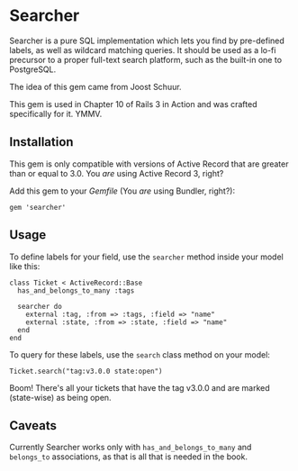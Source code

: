 # Searcher

Searcher is a pure SQL implementation which lets you find by pre-defined labels, as well as wildcard matching queries. It should be used as a lo-fi precursor to a proper full-text search platform, such as the built-in one to PostgreSQL.

The idea of this gem came from Joost Schuur.

This gem is used in Chapter 10 of Rails 3 in Action and was crafted specifically for it. YMMV.

## Installation

This gem is only compatible with versions of Active Record that are greater than or equal to 3.0. You *are* using Active Record 3, right?

Add this gem to your _Gemfile_ (You *are* using Bundler, right?):

    gem 'searcher'
    
## Usage

To define labels for your field, use the `searcher` method inside your model like this:

    class Ticket < ActiveRecord::Base
      has_and_belongs_to_many :tags
      
      searcher do
        external :tag, :from => :tags, :field => "name"
        external :state, :from => :state, :field => "name"
      end
    end
    
To query for these labels, use the `search` class method on your model:

    Ticket.search("tag:v3.0.0 state:open")
    
Boom! There's all your tickets that have the tag v3.0.0 and are marked (state-wise) as being open.
        
## Caveats

Currently Searcher works only with `has_and_belongs_to_many` and `belongs_to` associations, as that is all that is needed in the book.
